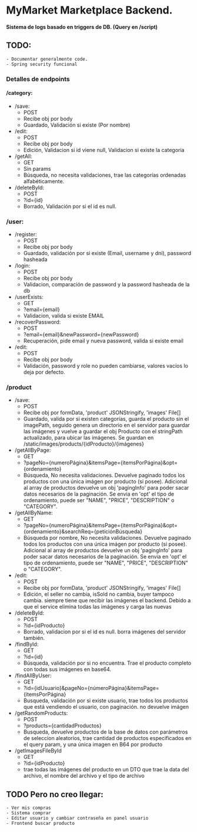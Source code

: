 # MyMarket Marketplace Backend.

#### Sistema de logs basado en triggers de DB. (Query en /script)

## TODO:
    - Documentar generalmente code.
    - Spring security funcional

### Detalles de endpoints

#### /category:

- /save:
  - POST
  - Recibe obj por body
  - Guardado, Validación si existe (Por nombre)
- /edit:
  - POST
  - Recibe obj por body
  - Edición, Validacion si id viene null, Validacion si existe la categoria
- /getAll:
  - GET
  - Sin params
  - Búsqueda, no necesita validaciones, trae las categorías ordenadas alfabéticamente.
- /deleteById:
  - POST
  - ?id={id}
  - Borrado, Validación por si el id es null.

### /user:

- /register:
  - POST
  - Recibe obj por body
  - Guardado, validación por si existe (Email, username y dni), password hasheada
- /login:
  - POST
  - Recibe obj por body
  - Validacion, comparación de password y la password hasheada de la db
- /userExists:
  - GET
  - ?email={email}
  - Validacion, valida si existe EMAIL
- /recoverPassword:
  - POST
  - ?email={email}&newPassword={newPassword}
  - Recuperación, pide email y nueva password, valida si existe email
- /edit:
  - POST
  - Recibe obj por body
  - Validación, password y role no pueden cambiarse, valores vacíos lo deja por defecto.

### /product

- /save:
  - POST
  - Recibe obj por formData, 'product' JSONStringify, 'images' File[]
  - Guardado, valida por si existen categorías, guarda el producto sin el imagePath, seguido genera un directorio en el servidor para guardar las imágenes y vuelve a guardar el obj Producto con el stringPath actualizado, para ubicar las imágenes. Se guardan en /static/images/products/{idProducto}/{imágenes}
- /getAllByPage:
  - GET
  - ?pageNo={numeroPágina}&itemsPage={itemsPorPágina}&opt={ordenamiento}
  - Búsqueda, No necesita validaciones. Devuelve paginado todos los productos con una única imágen por producto (si posee). Adicional al array de productos devuelve un obj 'pagingInfo' para poder sacar datos necesarios de la paginación. Se envia en 'opt' el tipo de ordenamiento, puede ser "NAME", "PRICE", "DESCRIPTION" o "CATEGORY".
- /getAllByName:
  - GET
  - ?pageNo={numeroPágina}&itemsPage={itemsPorPágina}&opt={ordenamiento}&searchReq={peticiónBúsqueda}
  - Búsqueda por nombre, No necesita validaciones. Devuelve paginado todos los productos con una única imágen por producto (si posee). Adicional al array de productos devuelve un obj 'pagingInfo' para poder sacar datos necesarios de la paginación. Se envia en 'opt' el tipo de ordenamiento, puede ser "NAME", "PRICE", "DESCRIPTION" o "CATEGORY".
- /edit:
  - POST
  - Recibe obj por formData, 'product' JSONStringify, 'images' File[]
  - Edición, el seller no cambia, isSold no cambia, buyer tampoco cambia. siempre tiene que recibir las imágenes el backend. Debido a que el service elimina todas las imágenes y carga las nuevas
- /deleteById:
  - POST
  - ?id={idProducto}
  - Borrado, validacion por si el id es null. borra imágenes del servidor también.
- /findById:
  - GET
  - ?id={id}
  - Búsqueda, validación por si no encuentra. Trae el producto completo con todas sus imágenes en base64.
- /findAllByUser:
  - GET
  - ?id={idUsuario}&pageNo={númeroPágina}&itemsPage={itemsPorPágina}
  - Busqueda, validación por si existe usuario, trae todos los productos que está vendiendo el usuario, con paginación. no devuelve imágen
- /getRandomProducts:
  - POST
  - ?products={cantidadProductos}
  - Busqueda, devuelve productos de la base de datos con parámetros de seleccion aleatorios, trae cantidad de productos especificados en el query param, y una única imagen en B64 por producto
- /getImagesFileById
  - GET
  - ?id={idProducto}
  - trae todas las imágenes del producto en un DTO que trae la data del archivo, el nombre del archivo y el tipo de archivo

## TODO Pero no creo llegar:

    - Ver mis compras
    - Sistema comprar
    - Editar usuario y cambiar contraseña en panel usuario
    - Frontend buscar producto



